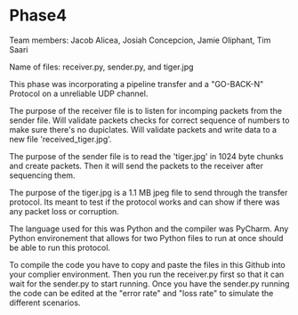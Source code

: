 # Phase4
Team members: Jacob Alicea, Josiah Concepcion, Jamie Oliphant, Tim Saari

Name of files: receiver.py, sender.py, and tiger.jpg

This phase was incorporating a pipeline transfer and a "GO-BACK-N" Protocol on a unreliable UDP channel.

The purpose of the receiver file is to listen for incomping packets from the sender file. Will validate packets checks for correct sequence of numbers to make sure there's no dupiclates. Will validate packets and write data to a new file 'received_tiger.jpg'.

The purpose of the sender file is to read the 'tiger.jpg' in 1024 byte chunks and create packets. Then it will send the packets to the receiver after sequencing them.

The purpose of the tiger.jpg is a 1.1 MB jpeg file to send through the transfer protocol. Its meant to test if the protocol works and can show if there was any packet loss or corruption.

The language used for this was Python and the compiler was PyCharm. Any Python environement that allows for two Python files to run at once should be able to run this protocol.

To compile the code you have to copy and paste the files in this Github into your complier environment. Then you run the receiver.py first so that it can wait for the sender.py to start running. Once you have the sender.py running the code can be edited at the "error rate" and "loss rate" to simulate the different scenarios.
